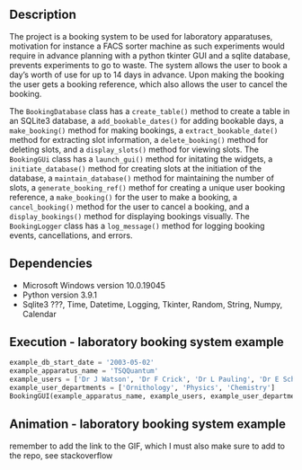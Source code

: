## Description 
The project is a booking system to be used for laboratory apparatuses, motivation for instance a FACS sorter machine as such experiments would require in advance planning with a python tkinter GUI and a sqlite database, prevents experiments to go to waste. The system allows the user to book a day’s worth of use for up to 14 days in advance. Upon making the booking the user gets a booking reference, which also allows the user to cancel the booking.  

The `BookingDatabase` class has a `create_table()` method to create a table in an SQLite3 database, a `add_bookable_dates()` for adding bookable days, a `make_booking()` method for making bookings, a `extract_bookable_date()` method for extracting slot information, a `delete_booking()` method for deleting slots, and a `display_slots()` method for viewing slots. The `BookingGUi` class has a `launch_gui()` method for initating the widgets, a `initiate_database()` method for creating slots at the initiation of the database, a `maintain_database()` method for maintaining the number of slots, a `generate_booking_ref()` methof for creating a unique user booking reference, a `make_booking()` for the user to make a booking, a `cancel_booking()` method for the user to cancel a booking, and a `display_bookings()` method for displaying bookings visually. The `BookingLogger` class has a `log_message()` method for logging booking events, cancellations, and errors.  

## Dependencies
* Microsoft Windows version 10.0.19045
* Python version 3.9.1
* Sqlite3 ???, Time, Datetime, Logging, Tkinter, Random, String, Numpy, Calendar

## Execution - laboratory booking system example
```python
example_db_start_date = '2003-05-02'
example_apparatus_name = 'TSQQuantum'
example_users = ['Dr J Watson', 'Dr F Crick', 'Dr L Pauling', 'Dr E Schroedinger'] 
example_user_departments = ['Ornithology', 'Physics', 'Chemistry'] 
BookingGUI(example_apparatus_name, example_users, example_user_departments, example_db_start_date)
```

## Animation - laboratory booking system example 
remember to add the link to the GIF, which I must also make sure to add to the repo, see stackoverflow 
